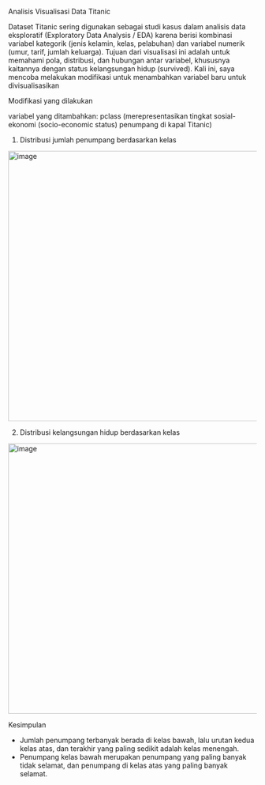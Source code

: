 Analisis Visualisasi Data Titanic

Dataset Titanic sering digunakan sebagai studi kasus dalam analisis data eksploratif (Exploratory Data Analysis / EDA) 
karena berisi kombinasi variabel kategorik (jenis kelamin, kelas, pelabuhan) dan variabel numerik (umur, tarif, jumlah keluarga). Tujuan dari visualisasi ini adalah untuk memahami pola, distribusi, dan hubungan antar variabel, khususnya kaitannya dengan status kelangsungan hidup (survived). Kali ini, saya mencoba melakukan modifikasi untuk menambahkan variabel baru untuk divisualisasikan


Modifikasi yang dilakukan

variabel yang ditambahkan: pclass (merepresentasikan tingkat sosial-ekonomi (socio-economic status) penumpang di kapal Titanic)

1. Distribusi jumlah penumpang berdasarkan kelas
<img width="695" height="547" alt="image" src="https://github.com/user-attachments/assets/b9dd3c25-b456-4342-804f-7a9b7f990775" />


2. Distribusi kelangsungan hidup berdasarkan kelas
<img width="695" height="547" alt="image" src="https://github.com/user-attachments/assets/7676eeb9-3227-4462-92c5-1a715b9efcde" />


Kesimpulan
- Jumlah penumpang terbanyak berada di kelas bawah, lalu urutan kedua kelas atas, dan terakhir yang paling sedikit adalah kelas menengah.
- Penumpang kelas bawah merupakan penumpang yang paling banyak tidak selamat, dan penumpang di kelas atas yang paling banyak selamat.
